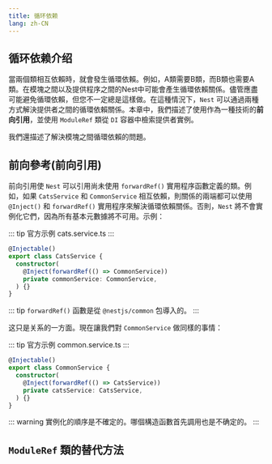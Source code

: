 ```yaml
---
title: 循环依赖
lang: zh-CN
---
```


## 循环依赖介绍

當兩個類相互依賴時，就會發生循環依賴。例如，A類需要B類，而B類也需要A類。在模塊之間以及提供程序之間的Nest中可能會產生循環依賴關係。儘管應盡可能避免循環依賴，但您不一定總是這樣做。在這種情況下，`Nest` 可以通過兩種方式解決提供者之間的循環依賴關係。本章中，我們描述了使用作為一種技術的**前向引用**，並使用 `ModuleRef` 類從 `DI` 容器中檢索提供者實例。

我們還描述了解決模塊之間循環依賴的問題。


## 前向參考(前向引用)

前向引用使 `Nest` 可以引用尚未使用 `forwardRef()` 實用程序函數定義的類。例如，如果 `CatsService` 和 `CommonService` 相互依賴，則關係的兩端都可以使用 `@Inject()` 和 `forwardRef()` 實用程序來解決循環依賴關係。否則，`Nest` 將不會實例化它們，因為所有基本元數據將不可用。示例：

::: tip 官方示例
    cats.service.ts
:::

```typescript
@Injectable()
export class CatsService {
  constructor(
    @Inject(forwardRef(() => CommonService))
    private commonService: CommonService,
  ) {}
}
```

::: tip
`forwardRef()` 函數是從 `@nestjs/common` 包導入的。
:::

这只是关系的一方面。現在讓我們對 `CommonService` 做同樣的事情：

::: tip 官方示例
    common.service.ts
:::

```typescript
@Injectable()
export class CommonService {
  constructor(
    @Inject(forwardRef(() => CatsService))
    private catsService: CatsService,
  ) {}
}
```

::: warning
實例化的順序是不確定的。哪個構造函數首先調用也是不确定的。
:::


## `ModuleRef` 類的替代方法





